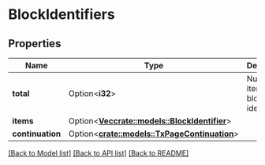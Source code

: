 # BlockIdentifiers

## Properties

Name | Type | Description | Notes
------------ | ------------- | ------------- | -------------
**total** | Option<**i32**> | Number of items in block identifiers | [optional]
**items** | Option<[**Vec<crate::models::BlockIdentifier>**](block_identifier.md)> |  | [optional]
**continuation** | Option<[**crate::models::TxPageContinuation**](tx_page_continuation.md)> |  | [optional]

[[Back to Model list]](../README.md#documentation-for-models) [[Back to API list]](../README.md#documentation-for-api-endpoints) [[Back to README]](../README.md)



